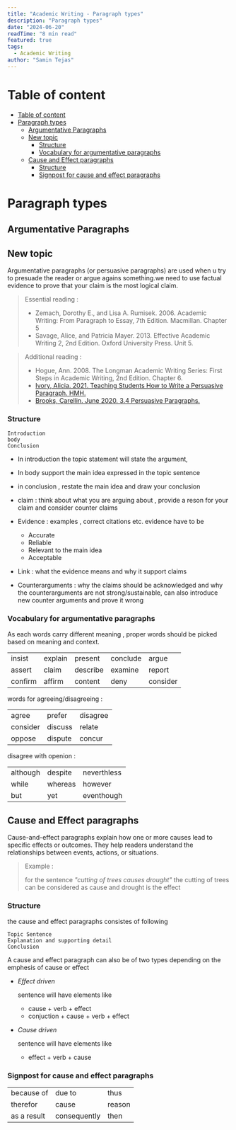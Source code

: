 ```yaml
---
title: "Academic Writing - Paragraph types"
description: "Paragraph types"
date: "2024-06-20"
readTime: "8 min read"
featured: true
tags:
  - Academic Writing
author: "Samin Tejas"
---
```


# Table of content

- [Table of content](#table-of-content)
- [Paragraph types](#paragraph-types)
  - [Argumentative Paragraphs](#argumentative-paragraphs)
  - [New topic](#new-topic)
    - [Structure](#structure)
    - [Vocabulary for argumentative paragraphs](#vocabulary-for-argumentative-paragraphs)
  - [Cause and Effect paragraphs](#cause-and-effect-paragraphs)
    - [Structure](#structure)
    - [Signpost for cause and effect paragraphs](#signpost-for-cause-and-effect-paragraphs)

# Paragraph types
## Argumentative Paragraphs

## New topic

Argumentative paragraphs (or persuasive paragraphs) are used when u try to presuade the reader or argue agains something.we need to use factual evidence to prove that your claim is the most logical claim.

> Essential reading :
> - Zemach, Dorothy E., and Lisa A. Rumisek. 2006. Academic Writing: From Paragraph to Essay, 7th Edition. Macmillan. Chapter 5
> - Savage, Alice, and Patricia Mayer. 2013. Effective Academic Writing 2, 2nd Edition. Oxford University Press. Unit 5.

> Additional reading :
> - Hogue, Ann. 2008. The Longman Academic Writing Series: First Steps in Academic Writing, 2nd Edition. Chapter 6.
> - [Ivory, Alicia. 2021. Teaching Students How to Write a Persuasive Paragraph. HMH. ](https://www.hmhco.com/blog/teaching-students-how-to-write-a-persuasive-paragraph)
> - [Brooks, Carellin. June 2020. 3.4 Persuasive Paragraphs.](https://opentextbc.ca/buildingblocks/chapter/persuasive-paragraphs/)

### Structure

```text
Introduction
body
Conclusion
```
- In introduction the topic statement will state the argument,
- In body support the main idea expressed in the topic sentence
- in conclusion , restate the main idea and draw your conclusion

- claim :
think about what you are arguing about , provide a reson for your claim and consider counter claims
- Evidence : examples , correct citations etc. evidence have to be
    - Accurate
    - Reliable
    - Relevant to the main idea
    - Acceptable
- Link : what the evidence means and why it support claims
- Counterarguments : why the claims should be acknowledged and why the counterarguments are not strong/sustainable, can also introduce new counter arguments and prove it wrong

### Vocabulary for argumentative paragraphs

As each words carry different meaning , proper words should be picked based on meaning and context.

|         |         |          |          |          |
| ------- | ------- | -------- | -------- | -------- |
| insist  | explain | present  | conclude | argue    |
| assert  | claim   | describe | examine  | report   |
| confirm | affirm  | content  | deny     | consider |

words for agreeing/disagreeing :

|          |         |          |
| -------- | ------- | -------- |
| agree    | prefer  | disagree |
| consider | discuss | relate   |
| oppose   | dispute | concur   |

disagree with openion :

|          |         |             |
| -------- | ------- | ----------- |
| although | despite | neverthless |
| while    | whereas | however     |
| but      | yet     | eventhough  |


## Cause and Effect paragraphs

Cause-and-effect paragraphs explain how one or more causes lead to specific effects or outcomes. They help readers understand the relationships between events, actions, or situations.

> Example :
>
> for the sentence *"cutting of trees causes drought"* the cutting of trees can be considered as cause and drought is the effect

### Structure
the cause and effect paragraphs consistes of following
```text
Topic Sentence
Explanation and supporting detail
Conclusion
```

A cause and effect paragraph can also be of two types depending on the emphesis of cause or effect

- *Effect driven*

    sentence will have elements like
    - cause + verb + effect
    - conjuction + cause + verb + effect
- *Cause driven*

    sentence will have elements like
    - effect + verb + cause

### Signpost for cause and effect paragraphs

|             |              |        |
| ----------- | ------------ | ------ |
| because of  | due to       | thus   |
| therefor    | cause        | reason |
| as a result | consequently | then   |

